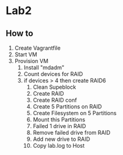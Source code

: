 # Lab2

## How to

1. Create Vagrantfile
2. Start VM
3. Provision VM
    1. Install "mdadm"
    2. Count devices for RAID
    3. if devices > 4 then create RAID6
        1. Clean Supeblock
        2. Create RAID
        3. Create RAID conf
        4. Create 5 Partitions on RAID
        5. Create Filesystem on 5 Partitions
        6. Mount this Partitions
        7. Failed 1 drive in RAID
        8. Remove failed drive from RAID
        9. Add new drive to RAID
        10. Copy lab.log to Host

